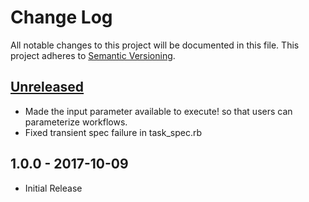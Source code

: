 # Change Log

All notable changes to this project will be documented in this file.
This project adheres to [Semantic Versioning](http://semver.org/).

## [Unreleased]

* Made the input parameter available to execute! so that users can parameterize workflows.
* Fixed transient spec failure in task_spec.rb

## 1.0.0 - 2017-10-09

* Initial Release

[Unreleased]: https://github.com/civisanalytics/mistral_client/compare/v1.0.0...HEAD
